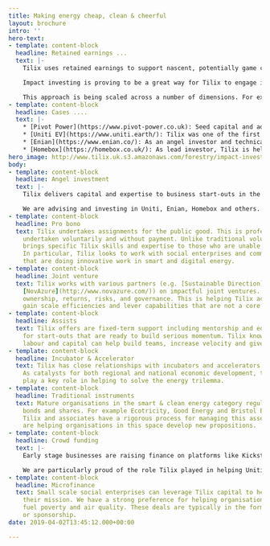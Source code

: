 ```yaml
---
title: Making energy cheap, clean & cheerful
layout: brochure
intro: ''
hero-text:
- template: content-block
  headline: Retained earnings ...
  text: |-
    Tilix uses retained earnings to support nascent, potentially game changing ideas in smart energy.

    Impact investing is proving to be a great way for Tilix to engage in the low carbon economy. It is also a small but important contribution to winning the fossil fuel end game.

    This approach is being scaled across a number of dimensions. For example, Tilix is at the heart of a circle of like minded angels who share research and pool resources.
- template: content-block
  headline: Cases ....
  text: |-
    * [Pivot Power](https://www.pivot-power.co.uk): Seed capital and advice on strategic imperatives such as CRM, website platform and content. **Exited in 2019, when the firm was acquired by EDF**
    * [Uniti EV](https://www.uniti.earth/): Tilix was one of the first investors in this Swedish unicorn and continues to be instrumental as the firm moves from invent mode to deploy mode.
    * [Enian](https://www.enian.co/): As an angel investor and technical adviser, Tilix has provided strategic and operational advice to the executive team.
    * [Homebox](https://homebox.co.uk/): As lead investor, Tilix is helping this smart home start-up be innovative and commercially savvy.
hero_image: http://www.tilix.uk.s3.amazonaws.com/forestry/impact-investing.png
body:
- template: content-block
  headline: Angel investment
  text: |-
    Tilix delivers capital and expertise to business start-outs in the smart energy category. This is usually in exchange for convertible debt or ownership equity. We have an open to opportunities that come to us through online platforms like LinkedIn, f6s.com and angel.co.

    We are advising and investing in Uniti, Enian, Homebox and others. The CEOs of these firms value the cash, advice, knowledge transfer and connections Tilix provides.
- template: content-block
  headline: Pro bono
  text: Tilix undertakes assignments for the public good. This is professional work
    undertaken voluntarily and without payment. Unlike traditional volunteerism, it
    brings specific Tilix skills and expertise to those who are unable to afford them.
    In particular, Tilix looks to work with social enterprises and community groups
    that are doing innovative work in smart and digital energy.
- template: content-block
  headline: Joint venture
  text: Tilix works with various partners (e.g. [Sustainable Direction](http://www.sustainabledirection.com/),
    [NovAzure](http://www.novazure.com/)) on impactful joint ventures. Here we share
    ownership, returns, risks, and governance. This is helping Tilix access new markets;
    gain scale efficiencies and lever capabilities that are not a core strength.
- template: content-block
  headline: Assists
  text: Tilix offers are fixed-term support including mentorship and educational components
    for start-outs that are ready to build serious momentum. Tilix knowledge, technology,
    labour and capital can help build teams, increase velocity and give direction.
- template: content-block
  headline: Incubator & Accelerator
  text: Tilix has close relationships with incubators and accelerators across Europe.
    As catalysts for both regional and national economic development, these organisations
    play a key role in helping to solve the energy trilemma.
- template: content-block
  headline: Traditional instruments
  text: Mature organisations in the smart & clean energy category regularly offer
    bonds and shares. For example Ecotricity, Good Energy and Bristol Energy Coop.
    Tilix and associates have a rigorous process for managing this asset class and
    are helping organisations in this space develop new propositions.
- template: content-block
  headline: Crowd funding
  text: |-
    Early stage businesses are raising finance on platforms like Kickstarter, Crowdcube and Seedrs. Tilix watches these platforms like a hawk and is continually evaluating opportunities.

    We are particularly proud of the role Tilix played in helping Uniti EV raise circa €5M through three rounds.
- template: content-block
  headline: Microfinance
  text: Small scale social enterprises can leverage Tilix capital to help deliver
    their mission. We have a strong preference for helping organisations which address
    fuel poverty and air quality. These deals are typically in the form of a loan
    or sponsorship.
date: 2019-04-02T13:45:12.000+00:00

---
```

